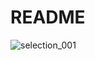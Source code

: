 README
======


![selection_001](https://cloud.githubusercontent.com/assets/735693/4022919/70c844ca-2b65-11e4-837f-d02b2d127bf7.png)
